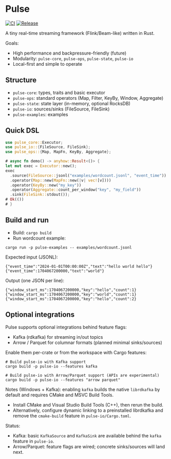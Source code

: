 # Pulse

[![CI](https://github.com/brbtavares/pulse/actions/workflows/ci.yml/badge.svg)](https://github.com/brbtavares/pulse/actions/workflows/ci.yml)
[![Release](https://github.com/brbtavares/pulse/actions/workflows/release.yml/badge.svg)](https://github.com/brbtavares/pulse/actions/workflows/release.yml)

A tiny real-time streaming framework (Flink/Beam-like) written in Rust.

Goals:
- High performance and backpressure-friendly (future)
- Modularity: `pulse-core`, `pulse-ops`, `pulse-state`, `pulse-io`
- Local-first and simple to operate

## Structure
- `pulse-core`: types, traits and basic executor
- `pulse-ops`: standard operators (Map, Filter, KeyBy, Window, Aggregate)
- `pulse-state`: state layer (in-memory, optional RocksDB)
- `pulse-io`: sources/sinks (FileSource, FileSink)
- `pulse-examples`: examples

## Quick DSL
```rust
use pulse_core::Executor;
use pulse_io::{FileSource, FileSink};
use pulse_ops::{Map, MapFn, KeyBy, Aggregate};

# async fn demo() -> anyhow::Result<()> {
let mut exec = Executor::new();
exec
  .source(FileSource::jsonl("examples/wordcount.jsonl", "event_time"))
  .operator(Map::new(MapFn::new(|v| vec![v])))
  .operator(KeyBy::new("my_key"))
  .operator(Aggregate::count_per_window("key", "my_field"))
  .sink(FileSink::stdout());
# Ok(())
# }
```

## Build and run
- Build: `cargo build`
- Run wordcount example:
```
cargo run -p pulse-examples -- examples/wordcount.jsonl
```

Expected input (JSONL):
```
{"event_time":"2024-01-01T00:00:00Z","text":"hello world hello"}
{"event_time":1704067200000,"text":"world"}
```

Output (one JSON per line):
```
{"window_start_ms":1704067200000,"key":"hello","count":1}
{"window_start_ms":1704067200000,"key":"world","count":1}
{"window_start_ms":1704067200000,"key":"hello","count":2}
```

## Optional integrations
Pulse supports optional integrations behind feature flags:

- Kafka (rdkafka) for streaming in/out topics
- Arrow / Parquet for columnar formats (planned minimal sinks/sources)

Enable them per-crate or from the workspace with Cargo features:

```
# Build pulse-io with Kafka support
cargo build -p pulse-io --features kafka

# Build pulse-io with Arrow/Parquet support (APIs are experimental)
cargo build -p pulse-io --features "arrow parquet"
```

Notes (Windows + Kafka): enabling `kafka` builds the native `librdkafka` by default and requires CMake and MSVC Build Tools.

- Install CMake and Visual Studio Build Tools (C++), then rerun the build.
- Alternatively, configure dynamic linking to a preinstalled librdkafka and remove the `cmake-build` feature in `pulse-io/Cargo.toml`.

Status:
- Kafka: basic `KafkaSource` and `KafkaSink` are available behind the `kafka` feature in `pulse-io`.
- Arrow/Parquet: feature flags are wired; concrete sinks/sources will land next.
